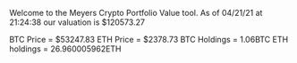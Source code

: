 Welcome to the Meyers Crypto Portfolio Value tool. 
As of 04/21/21 at 21:24:38 our valuation is $120573.27 

BTC Price = $53247.83
 ETH Price = $2378.73
BTC Holdings = 1.06BTC
 ETH holdings = 26.960005962ETH 
